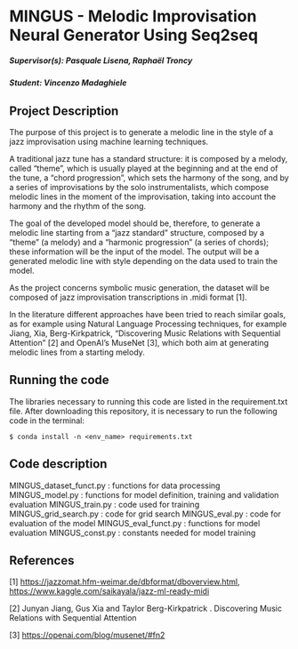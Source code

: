 # MINGUS - Melodic Improvisation Neural Generator Using Seq2seq

##### Supervisor(s): Pasquale Lisena, Raphaël Troncy 
##### Student: Vincenzo Madaghiele

## Project Description

The purpose of this project is to generate a melodic line in the style of a jazz improvisation using machine learning techniques.

A traditional jazz tune has a standard structure: it is composed by a melody, called “theme”, which is usually played at the beginning and at the end of the tune, a “chord progression”, which sets the harmony of the song, and by a series of improvisations by the solo instrumentalists, which compose melodic lines in the moment of the improvisation, taking into account the harmony and the rhythm of the song.

The goal of the developed model should be, therefore, to generate a melodic line starting from a “jazz standard” structure, composed by a “theme” (a melody) and a “harmonic progression” (a series of chords); these information will be the input of the model. The output will be a generated melodic line with style depending on the data used to train the model.

As the project concerns symbolic music generation, the dataset will be composed of jazz improvisation transcriptions in .midi format [1].

In the literature different approaches have been tried to reach similar goals, as for example using Natural Language Processing techniques, for example Jiang, Xia, Berg-Kirkpatrick, “Discovering Music Relations with Sequential Attention” [2] and OpenAI’s MuseNet [3], which both aim at generating melodic lines from a starting melody.

## Running the code

The libraries necessary to running this code are listed in the requirement.txt file. 
After downloading this repository, it is necessary to run the following code in the terminal:
```
$ conda install -n <env_name> requirements.txt
```

## Code description

MINGUS_dataset_funct.py : functions for data processing
MINGUS_model.py : functions for model definition, training and validation evaluation 
MINGUS_train.py : code used for training
MINGUS_grid_search.py : code for grid search
MINGUS_eval.py : code for evaluation of the model
MINGUS_eval_funct.py : functions for model evaluation
MINGUS_const.py : constants needed for model training

## References

[1] https://jazzomat.hfm-weimar.de/dbformat/dboverview.html, https://www.kaggle.com/saikayala/jazz-ml-ready-midi

[2] Junyan Jiang, Gus Xia and Taylor Berg-Kirkpatrick . Discovering Music Relations with Sequential Attention 

[3] https://openai.com/blog/musenet/#fn2

